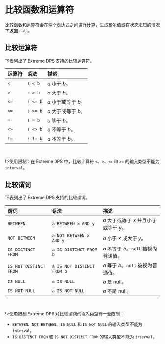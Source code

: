 # 比较函数和运算符

比较函数和运算符会在两个表达式之间进行计算，生成布尔值或在状态未知的情况下返回 `null`。

## 比较运算符

下表列出了 Extreme DPS 支持的比较运算符。

| 运算符 | 语法 | 描述 |
| :- | :- | :- |
| `<` | `a < b` | *a* 小于 *b*。|
| `>` | `a > b` | *a* 大于 *b*。|
| `<=` | `a <= b` | *a* 小于或等于 *b*。|
| `>=` | `a >= b` | *a* 大于或等于 *b*。|
| `=` | `a = b` | *a* 等于 *b*。| 
| `<>` | `a <> b` | *a* 不等于 *b*。|
| `!=` | `a != b` | *a* 不等于 *b*。|

<br/>


!>使用限制：在 Extreme DPS 中，比较计算符 `<`、`>`、`<=` 和 `>=` 的输入类型不能为 `interval`。


## 比较谓词

下表列出了 Extreme DPS 支持的比较谓词。

| 谓词 | 语法 | 描述 |
| :- | :- | :- |
| `BETWEEN` | `a BETWEEN x AND y` | *a* 大于或等于 *x* 并且小于或等于 *y*。|
| `NOT BETWEEN` | `a NOT BETWEEN x AND y` | *a* 小于 *x* 或大于 *y*。|
| `IS DISTINCT FROM` | `a IS DISTINCT FROM b` | *a* 不等于 *b*。`null` 被视为普通值。|
| `IS NOT DISTINCT FROM` | `a IS NOT DISTINCT FROM b` | *a* 等于 *b*。`null` 被视为普通值。|
| `IS NULL` | `a IS NULL` | *a* 是 null。|
| `IS NOT NULL` | `a IS NOT NULL` | *a* 不是 null。|

<br/>


!>使用限制 Extreme DPS 对比较谓词的输入类型有一些限制：
- `BETWEEN`、`NOT BETWEEN`、`IS NULL` 和 `IS NOT NULL` 的输入类型不能为 `interval`。
- `IS DISTINCT FROM` 和 `IS NOT DISTINCT FROM` 的输入类型不能为 `interval`。
 
